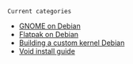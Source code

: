 `Current categories`

- [GNOME on Debian](content/debian/guidances/gnome.md)
- [Flatpak on Debian](content/debian/guidances/flatpak.md)
- [Building a custom kernel Debian](content/debian/guidances/custom_kernel.md)
- [Void install guide](content/void/guidances/void.md)
